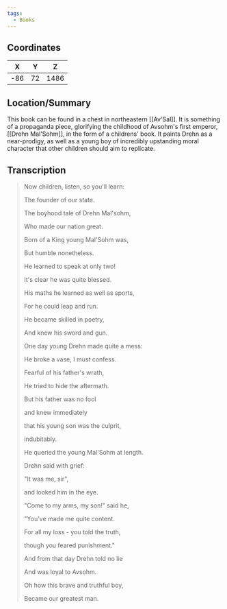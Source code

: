 ```yaml
---
tags:
  - Books
---
```


## Coordinates
| **X** | **Y** | **Z** |
| :---: | :---: | :---: |
|  -86  |  72   | 1486  |

## Location/Summary
This book can be found in a chest in northeastern [[Av'Sal]]. It is something of a propaganda piece, glorifying the childhood of Avsohm's first emperor, [[Drehn Mal'Sohm]], in the form of a childrens' book. It paints Drehn as a near-prodigy, as well as a young boy of incredibly upstanding moral character that other children should aim to replicate.

## Transcription
> Now children, listen, so you'll learn:
>
> The founder of our state.
>
> The boyhood tale of Drehn Mal'sohm,
>
> Who made our nation great.
>
> Born of a King young Mal'Sohm was,
>
> But humble nonetheless.
>
> He learned to speak at only two!
>
> It's clear he was quite blessed.
>
> His maths he learned as well as sports,
>
> For he could leap and run.
>
> He became skilled in poetry,
>
> And knew his sword and gun.
>
> One day young Drehn made quite a mess:
>
> He broke a vase, I must confess.
>
> Fearful of his father's wrath,
>
> He tried to hide the aftermath.
>
> But his father was no fool
>
> and knew immediately
>
> that his young son was the culprit,
>
> indubitably.
>
> He queried the young Mal'Sohm at length.
>
> Drehn said with grief:
>
> "It was me, sir",
>
> and looked him in the eye.
>
> "Come to my arms, my son!" said he,
>
> "You've made me quite content.
>
> For all my loss - you told the truth,
>
> though you feared punishment."
>
> And from that day Drehn told no lie
>
> And was loyal to Avsohm.
>
> Oh how this brave and truthful boy,
>
> Became our greatest man.

